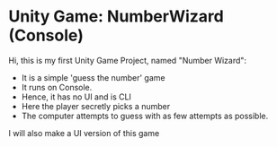 # Unity Game: NumberWizard (Console)
Hi, this is my first Unity Game Project, named "Number Wizard":
<ul>
<li> It is a simple 'guess the number' game</li>
<li> It runs on Console.</li>
<li> Hence, it has no UI and is CLI </li>
<li> Here the player secretly picks a number</li>
<li> The computer attempts to guess with as few attempts as possible.</li>
</ul>

I will also make a UI version of this game
